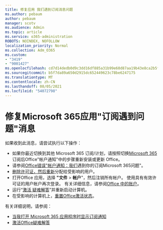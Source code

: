 ```yaml
---
title: 修复应用 我们遇到订阅消息问题
ms.author: pebaum
author: pebaum
manager: scotv
ms.audience: Admin
ms.topic: article
ms.service: o365-administration
ROBOTS: NOINDEX, NOFOLLOW
localization_priority: Normal
ms.collection: Adm_O365
ms.custom:
- "3419"
- "9001427"
ms.openlocfilehash: cd7d14dedb0d9c3dd16df885a31b99e60d87aa19b43e8ca2b5f46e6ce7b5e035
ms.sourcegitcommit: b5f7da89a650d2915dc652449623c78be6247175
ms.translationtype: MT
ms.contentlocale: zh-CN
ms.lasthandoff: 08/05/2021
ms.locfileid: "54072798"
---
```

# <a name="fixing-the-microsoft-365-apps-weve-run-into-a-problem-with-your-subscription-message"></a>修复Microsoft 365应用"订阅遇到问题"消息

如果收到此消息，请尝试执行以下操作：

- 如果你最近切换到其他 Microsoft 365 订阅/计划，请按照切换[Microsoft 365](https://support.office.com/article/account-notice-appears-in-office-after-switching-office-365-plans-857dc33a-1efc-4ce7-ac3f-ef616314e27d)订阅后Office"帐户通知"中的步骤重新安装或更新 Office。
- 请参阅[Office错误"帐户通知：我们](https://support.office.com/article/office-error-account-notice-we-ve-run-into-a-problem-with-your-office-365-subscription-17f71ecb-f53c-4f3d-ae18-7230ca1594c1)遇到你的订阅Microsoft 365问题"。 
- [删除](https://docs.microsoft.com/microsoft-365/admin/manage/remove-licenses-from-users)[许可证，然后重新](https://docs.microsoft.com/microsoft-365/admin/manage/assign-licenses-to-users)分配给受影响的用户。
- 打开Office 应用，选择 **"文件**  >  **帐户**"，然后注销所有帐户。 使用具有有效许可证的用户帐户再次登录。 有关详细信息，请参阅[Office 中的账户](https://support.office.com/article/628ea040-f265-49de-b986-be09c3ebf8a9)。
- 运行“[激活 疑难解答](https://aka.ms/SARA-OfficeActivation-Alchemy)”并重新启动计算机。
- 在受影响的计算机上，[重置Office激活状态](https://docs.microsoft.com/office365/troubleshoot/activation/reset-office-365-proplus-activation-state)。

有关详细说明，请参阅：
- [当我打开 Microsoft 365 应用程序时显示订阅通知](https://support.office.com/article/4cabe32c-f594-4c0e-9191-3d3ade10cceb)
- [激活Office疑难解答](https://support.office.com/article/0d23d3c0-c19c-4b2f-9845-5344fedc4380)
